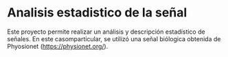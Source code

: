 # Analisis estadistico de la señal
Este proyecto permite realizar un análisis y descripción estadístico de señales. En este casomparticular, se utilizó una señal biólogica obtenida de Phyosionet  (https://physionet.org/). 
